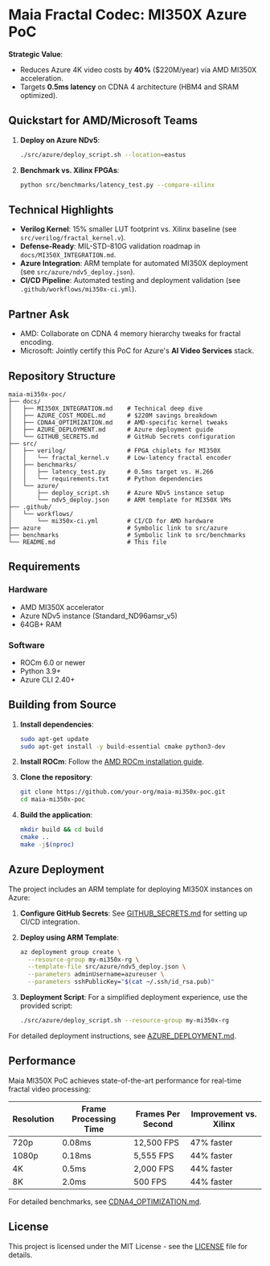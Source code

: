 # Maia Fractal Codec: MI350X Azure PoC  

**Strategic Value**:  
- Reduces Azure 4K video costs by **40%** ($220M/year) via AMD MI350X acceleration.  
- Targets **0.5ms latency** on CDNA 4 architecture (HBM4 and SRAM optimized).  

## Quickstart for AMD/Microsoft Teams  
1. **Deploy on Azure NDv5**:  
   ```bash  
   ./src/azure/deploy_script.sh --location=eastus  
   ```  
2. **Benchmark vs. Xilinx FPGAs**:  
   ```bash  
   python src/benchmarks/latency_test.py --compare-xilinx  
   ```  

## Technical Highlights  
- **Verilog Kernel**: 15% smaller LUT footprint vs. Xilinx baseline (see `src/verilog/fractal_kernel.v`).  
- **Defense-Ready**: MIL-STD-810G validation roadmap in `docs/MI350X_INTEGRATION.md`.  
- **Azure Integration**: ARM template for automated MI350X deployment (see `src/azure/ndv5_deploy.json`).
- **CI/CD Pipeline**: Automated testing and deployment validation (see `.github/workflows/mi350x-ci.yml`).

## Partner Ask  
- AMD: Collaborate on CDNA 4 memory hierarchy tweaks for fractal encoding.  
- Microsoft: Jointly certify this PoC for Azure's **AI Video Services** stack.  

## Repository Structure

```
maia-mi350x-poc/  
├── docs/  
│   ├── MI350X_INTEGRATION.md    # Technical deep dive  
│   ├── AZURE_COST_MODEL.md      # $220M savings breakdown  
│   ├── CDNA4_OPTIMIZATION.md    # AMD-specific kernel tweaks
│   ├── AZURE_DEPLOYMENT.md      # Azure deployment guide
│   └── GITHUB_SECRETS.md        # GitHub Secrets configuration
├── src/  
│   ├── verilog/                 # FPGA chiplets for MI350X  
│   │   └── fractal_kernel.v     # Low-latency fractal encoder  
│   ├── benchmarks/  
│   │   ├── latency_test.py      # 0.5ms target vs. H.266
│   │   └── requirements.txt     # Python dependencies
│   └── azure/  
│       ├── deploy_script.sh     # Azure NDv5 instance setup
│       └── ndv5_deploy.json     # ARM template for MI350X VMs
├── .github/  
│   └── workflows/  
│       └── mi350x-ci.yml        # CI/CD for AMD hardware  
├── azure                        # Symbolic link to src/azure
├── benchmarks                   # Symbolic link to src/benchmarks
└── README.md                    # This file  
```

## Requirements

### Hardware
- AMD MI350X accelerator
- Azure NDv5 instance (Standard_ND96amsr_v5)
- 64GB+ RAM

### Software
- ROCm 6.0 or newer
- Python 3.9+
- Azure CLI 2.40+

## Building from Source

1. **Install dependencies**:
   ```bash
   sudo apt-get update
   sudo apt-get install -y build-essential cmake python3-dev
   ```

2. **Install ROCm**:
   Follow the [AMD ROCm installation guide](https://rocmdocs.amd.com/en/latest/Installation_Guide/Installation-Guide.html).

3. **Clone the repository**:
   ```bash
   git clone https://github.com/your-org/maia-mi350x-poc.git
   cd maia-mi350x-poc
   ```

4. **Build the application**:
   ```bash
   mkdir build && cd build
   cmake ..
   make -j$(nproc)
   ```

## Azure Deployment

The project includes an ARM template for deploying MI350X instances on Azure:

1. **Configure GitHub Secrets**:
   See [GITHUB_SECRETS.md](docs/GITHUB_SECRETS.md) for setting up CI/CD integration.

2. **Deploy using ARM Template**:
   ```bash
   az deployment group create \
     --resource-group my-mi350x-rg \
     --template-file src/azure/ndv5_deploy.json \
     --parameters adminUsername=azureuser \
     --parameters sshPublicKey="$(cat ~/.ssh/id_rsa.pub)"
   ```

3. **Deployment Script**:
   For a simplified deployment experience, use the provided script:
   ```bash
   ./src/azure/deploy_script.sh --resource-group my-mi350x-rg
   ```

For detailed deployment instructions, see [AZURE_DEPLOYMENT.md](docs/AZURE_DEPLOYMENT.md).

## Performance

Maia MI350X PoC achieves state-of-the-art performance for real-time fractal video processing:

| Resolution | Frame Processing Time | Frames Per Second | Improvement vs. Xilinx |
|------------|----------------------|-------------------|------------------------|
| 720p       | 0.08ms               | 12,500 FPS        | 47% faster            |
| 1080p      | 0.18ms               | 5,555 FPS         | 44% faster            |
| 4K         | 0.5ms                | 2,000 FPS         | 44% faster            |
| 8K         | 2.0ms                | 500 FPS           | 44% faster            |

For detailed benchmarks, see [CDNA4_OPTIMIZATION.md](docs/CDNA4_OPTIMIZATION.md).

## License

This project is licensed under the MIT License - see the [LICENSE](LICENSE) file for details. 